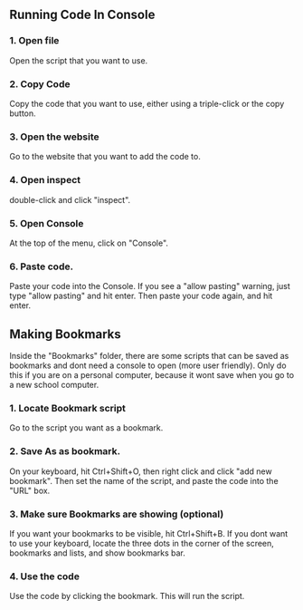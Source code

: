 ## Running Code In Console
### 1. Open file
Open the script that you want to use.
### 2. Copy Code
Copy the code that you want to use, either using a triple-click or the copy button.
### 3. Open the website
Go to the website that you want to add the code to.
### 4. Open inspect
double-click and click "inspect".
### 5. Open Console
At the top of the menu, click on "Console".
### 6. Paste code.
Paste your code into the Console. If you see a "allow pasting" warning, just type "allow pasting" and hit enter. Then paste your code again, and hit enter.

## Making Bookmarks
Inside the "Bookmarks" folder, there are some scripts that can be saved as bookmarks and dont need a console to open (more user friendly). Only do this if you are on a personal computer, because it wont save when you go to a new school computer.
### 1. Locate Bookmark script
Go to the script you want as a bookmark.
### 2. Save As as bookmark.
On your keyboard, hit Ctrl+Shift+O, then right click and click "add new bookmark". Then set the name of the script, and paste the code into the "URL" box.
### 3. Make sure Bookmarks are showing (optional)
If you want your bookmarks to be visible, hit Ctrl+Shift+B. If you dont want to use your keyboard, locate the three dots in the corner of the screen, bookmarks and lists, and show bookmarks bar.
### 4. Use the code
Use the code by clicking the bookmark. This will run the script.
